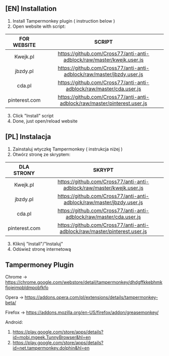 ## [EN] Installation
1. Install Tampermonkey plugin ( instruction below )
2. Open website with script:

| FOR WEBSITE | SCRIPT |
|:-----------------:|:------------------------------:|
|Kwejk.pl | https://github.com/Cross77/anti-anti-adblock/raw/master/kwejk.user.js |
|jbzdy.pl | https://github.com/Cross77/anti-anti-adblock/raw/master/jbzdy.user.js |
|cda.pl   | https://github.com/Cross77/anti-anti-adblock/raw/master/cda.user.js |
|pinterest.com| https://github.com/Cross77/anti-anti-adblock/raw/master/pinterest.user.js |

3. Click "Install" script
4. Done, just open/reload website

## [PL] Instalacja
1. Zainstaluj wtyczkę Tampermonkey ( instrukcja niżej )
2. Otwórz stronę ze skryptem:

| DLA STRONY | SKRYPT |
|:-----------------:|:------------------------------:|
|Kwejk.pl | https://github.com/Cross77/anti-anti-adblock/raw/master/kwejk.user.js |
|jbzdy.pl | https://github.com/Cross77/anti-anti-adblock/raw/master/jbzdy.user.js |
|cda.pl   | https://github.com/Cross77/anti-anti-adblock/raw/master/cda.user.js |
|pinterest.com| https://github.com/Cross77/anti-anti-adblock/raw/master/pinterest.user.js |


3. Kliknij "Install"/"Instaluj"
4. Odśwież stronę internetową

## Tampermoney Plugin
Chrome -> https://chrome.google.com/webstore/detail/tampermonkey/dhdgffkkebhmkfjojejmpbldmpobfkfo

Opera -> https://addons.opera.com/pl/extensions/details/tampermonkey-beta/

Firefox -> https://addons.mozilla.org/en-US/firefox/addon/greasemonkey/

Android:
1. https://play.google.com/store/apps/details?id=mobi.mgeek.TunnyBrowser&hl=en
2. https://play.google.com/store/apps/details?id=net.tampermonkey.dolphin&hl=en
